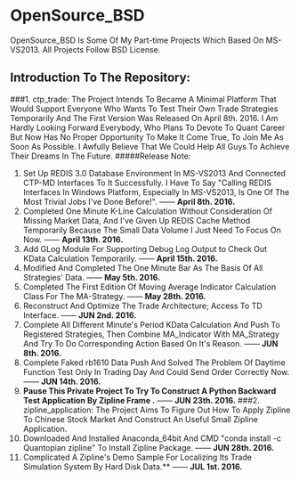 # OpenSource_BSD
OpenSource_BSD Is Some Of My Part-time Projects Which Based On MS-VS2013. All Projects Follow BSD License.
## Introduction To The Repository:
###1. ctp_trade: 
The Project Intends To Became A Minimal Platform That Would Support Everyone Who Wants To Test Their Own Trade Strategies Temporarily And The First Version Was Released On April 8th. 2016. I Am Hardly Looking Forward Everybody, Who Plans To Devote To Quant Career But Now Has No Proper Opportunity To Make It Come True, To Join Me As Soon As Possible. I Awfully Believe That We Could Help All Guys To Achieve Their Dreams In The Future.
#####Release Note:
1. Set Up REDIS 3.0 Database Environment In MS-VS2013 And Connected CTP-MD Interfaces To It Successfully. I Have To Say "Calling REDIS Interfaces In Windows Platform, Especially In MS-VS2013, Is One Of The Most Trivial Jobs I've Done Before!". —— **April 8th. 2016.**
2. Completed One Minute K-Line Calculation Without Consideration Of Missing Market Data, And I've Given Up REDIS Cache Method Temporarily Because The Small Data Volume I Just Need To Focus On Now.  —— **April 13th. 2016.**
3. Add GLog Module For Supporting Debug Log Output to Check Out KData Calculation Temporarily.  —— **April 15th. 2016.**
4. Modified And Completed The One Minute Bar As The Basis Of All Strategies' Data.  —— **May 5th. 2016.**
5. Completed The First Edition Of Moving Average Indicator Calculation Class For The MA-Strategy.  —— **May 28th. 2016.**
6. Reconstruct And Optimize The Trade Architecture; Access To TD Interface.  —— **JUN 2nd. 2016.**
7. Complete All Different Minute's Period KData Calculation And Push To Registered Strategies, Then Combine MA_Indicator With MA_Strategy And Try To Do Corresponding Action Based On It's Reason.  —— **JUN 8th. 2016.**
8. Complete Faked rb1610 Data Push And Solved The Problem Of Daytime Function Test Only In Trading Day And Could Send Order Correctly Now.   —— **JUN 14th. 2016.**
9. **Pause This Private Project To Try To Construct A Python Backward Test Application By Zipline Frame .**  ——  **JUN 23th. 2016.**
###2. zipline_application:
The Project Aims To Figure Out How To Apply Zipline To Chinese Stock Market And Construct An Useful Small Zipline Application.
1. Downloaded And Installed Anaconda_64bit And CMD "conda install -c Quantopian zipline" To Install Zipline Package. ——  **JUN 28th. 2016.**
2. Complicated A Zipline's Demo Sample For Localizing Its Trade Simulation System By Hard Disk Data.**  ——  **JUL 1st. 2016.**
